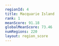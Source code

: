 ```yaml
---
regionId: 4
title: Macquarie Island
rank: 1
meanScore: 91.18
globalMeanScore: 73.46
numRegions: 220
layout: region_score
---
```

